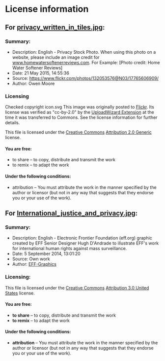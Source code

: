# License information

## For [privacy_written_in_tiles.jpg](https://commons.wikimedia.org/wiki/File:Privacy_written_in_tiles.jpg): 

### Summary:
* Description: English - Privacy Stock Photo. When using this photo on a website, please include an image credit for www.homewatersoftenerreviews.com. For Example: [Photo credit: Home Water Softener Reviews]
* Date: 21 May 2015, 14:55:36
* Source: https://www.flickr.com/photos/132053576@N03/17765606909/
* Author: Owen Moore

### Licensing
Checked copyright icon.svg	This image was originally posted to [Flickr](https://en.wikipedia.org/wiki/Flickr). Its license was verified as "cc-by-2.0" by the [UploadWizard Extension](https://www.mediawiki.org/wiki/Extension:UploadWizard) at the time it was transferred to Commons. See the license information for further details.

This file is licensed under the [Creative Commons](https://en.wikipedia.org/wiki/en:Creative_Commons) [Attribution 2.0 Generic](https://creativecommons.org/licenses/by/2.0/deed.en) license.	

#### You are free:
* to share – to copy, distribute and transmit the work
* to remix – to adapt the work

#### Under the following conditions:
* attribution – You must attribute the work in the manner specified by the author or licensor (but not in any way that suggests that they endorse you or your use of the work).

## For [International_justice_and_privacy.jpg](https://commons.wikimedia.org/wiki/File:International_justice_and_privacy.jpg): 

### Summary:
* Description: English - Electronic Frontier Foundation (eff.org) graphic created by EFF Senior Designer Hugh D'Andrade to illustrate EFF's work for international human rights against mass surveillance.
* Date:	5 September 2014, 13:01:20
* Source: Own work
* Author: [EFF-Graphics](https://commons.wikimedia.org/wiki/User:EFF-Graphics)

### Licensing:
This file is licensed under the [Creative Commons](https://en.wikipedia.org/wiki/en:Creative_Commons) [Attribution 3.0 United States](https://creativecommons.org/licenses/by/3.0/us/deed.en) license.

#### You are free:
* **to share** – to copy, distribute and transmit the work
* **to remix** – to adapt the work

#### Under the following conditions:
* **attribution** – You must attribute the work in the manner specified by the author or licensor (but not in any way that suggests that they endorse you or your use of the work).
